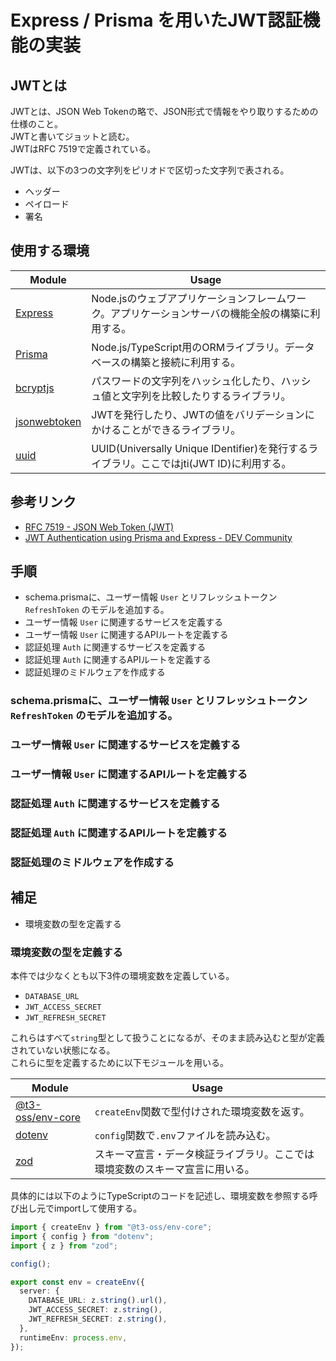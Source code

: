 # Express / Prisma を用いたJWT認証機能の実装

## JWTとは

JWTとは、JSON Web Tokenの略で、JSON形式で情報をやり取りするための仕様のこと。  
JWTと書いてジョットと読む。  
JWTはRFC 7519で定義されている。

JWTは、以下の3つの文字列をピリオドで区切った文字列で表される。

- ヘッダー
- ペイロード
- 署名

## 使用する環境

| Module | Usage |
| --- | --- |
| [Express](https://expressjs.com/ja/) | Node.jsのウェブアプリケーションフレームワーク。アプリケーションサーバの機能全般の構築に利用する。 |
| [Prisma](https://www.prisma.io/) | Node.js/TypeScript用のORMライブラリ。データベースの構築と接続に利用する。 |
| [bcryptjs](https://www.npmjs.com/package/bcryptjs) | パスワードの文字列をハッシュ化したり、ハッシュ値と文字列を比較したりするライブラリ。 |
| [jsonwebtoken](https://www.npmjs.com/package/jsonwebtoken) | JWTを発行したり、JWTの値をバリデーションにかけることができるライブラリ。 |
| [uuid](https://www.npmjs.com/package/uuid) | UUID(Universally Unique IDentifier)を発行するライブラリ。ここではjti(JWT ID)に利用する。 |

## 参考リンク

- [RFC 7519 - JSON Web Token (JWT)](https://datatracker.ietf.org/doc/html/rfc7519)
- [JWT Authentication using Prisma and Express - DEV Community](https://dev.to/mihaiandrei97/jwt-authentication-using-prisma-and-express-37nk)

## 手順

- schema.prismaに、ユーザー情報 `User` とリフレッシュトークン `RefreshToken` のモデルを追加する。
- ユーザー情報 `User` に関連するサービスを定義する
- ユーザー情報 `User` に関連するAPIルートを定義する
- 認証処理 `Auth` に関連するサービスを定義する
- 認証処理 `Auth` に関連するAPIルートを定義する
- 認証処理のミドルウェアを作成する

### schema.prismaに、ユーザー情報 `User` とリフレッシュトークン `RefreshToken` のモデルを追加する。

### ユーザー情報 `User` に関連するサービスを定義する

### ユーザー情報 `User` に関連するAPIルートを定義する

### 認証処理 `Auth` に関連するサービスを定義する

### 認証処理 `Auth` に関連するAPIルートを定義する

### 認証処理のミドルウェアを作成する

## 補足

- 環境変数の型を定義する

### 環境変数の型を定義する

本件では少なくとも以下3件の環境変数を定義している。

- `DATABASE_URL`
- `JWT_ACCESS_SECRET`
- `JWT_REFRESH_SECRET`

これらはすべて`string`型として扱うことになるが、そのまま読み込むと型が定義されていない状態になる。  
これらに型を定義するために以下モジュールを用いる。

| Module | Usage |
| --- | --- |
| [@t3-oss/env-core](https://github.com/t3-oss/t3-env) | `createEnv`関数で型付けされた環境変数を返す。 |
| [dotenv](https://github.com/motdotla/dotenv) | `config`関数で`.env`ファイルを読み込む。 |
| [zod](https://github.com/colinhacks/zod) | スキーマ宣言・データ検証ライブラリ。ここでは環境変数のスキーマ宣言に用いる。 |


具体的には以下のようにTypeScriptのコードを記述し、環境変数を参照する呼び出し元でimportして使用する。

```typescript
import { createEnv } from "@t3-oss/env-core";
import { config } from "dotenv";
import { z } from "zod";

config();

export const env = createEnv({
  server: {
    DATABASE_URL: z.string().url(),
    JWT_ACCESS_SECRET: z.string(),
    JWT_REFRESH_SECRET: z.string(),
  },
  runtimeEnv: process.env,
});
```